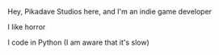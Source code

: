 Hey, Pikadave Studios here, and I'm an indie game developer

I like horror

I code in Python (I am aware that it's slow)
<!---
Pikadave-Studios-Official/Pikadave-Studios-Official is a ✨ special ✨ repository because its `README.md` (this file) appears on your GitHub profile.
You can click the Preview link to take a look at your changes.
--->

